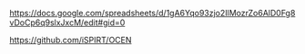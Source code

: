 https://docs.google.com/spreadsheets/d/1gA6Yqo93zjo2IlMozrZo6AlD0Fg8vDoCp6q9slxJxcM/edit#gid=0

https://github.com/iSPIRT/OCEN
